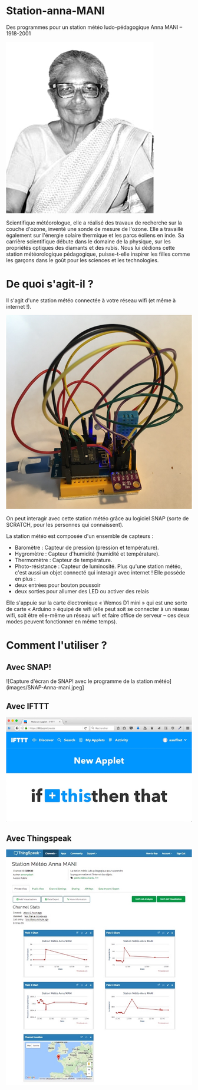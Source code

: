 # Station-anna-MANI
Des programmes pour un station météo ludo-pédagogique
Anna MANI – 1918-2001

![Photo de Anna MANI](/images/Anna_Mani.jpg)

Scientifique météorologue, elle a réalisé des travaux de recherche sur la couche d'ozone, inventé une sonde de mesure de l'ozone. Elle a travaillé également sur l'énergie solaire thermique et les parcs éoliens en inde. Sa carrière scientifique débute dans le domaine de la physique, sur les propriétés optiques des diamants et des rubis.
Nous lui dédions cette station météorologique pédagogique, puisse-t-elle inspirer les filles comme les garçons dans le goût pour les sciences et les technologies.

# De quoi s'agit-il ?
Il s'agit d'une station météo connectée à votre réseau wifi (et même à internet !).

![Photo de la station météo Anna MANI](/images/station-totale2.JPG)

On peut interagir avec cette station météo grâce au logiciel SNAP (sorte de SCRATCH, pour les personnes qui connaissent).

La station météo est composée d'un ensemble de capteurs :
* Baromètre : Capteur de pression (pression et température).
* Hygromètre : Capteur d'humidité (humidité et température).
* Thermomètre : Capteur de température.
* Photo-résistance : Capteur de luminosité.
Plus qu'une station météo, c'est aussi un objet connecté qui interagir avec internet !
Elle possède en plus :
* deux entrées pour bouton poussoir
* deux sorties pour allumer des LED ou activer des relais

Elle s'appuie sur la carte électronique « Wemos D1 mini » qui est une sorte de carte « Arduino » équipé de wifi (elle peut soit se connecter à un réseau wifi, soit être elle-même un réseau wifi et faire office de serveur – ces deux modes peuvent fonctionner en même temps).

# Comment l'utiliser ?
## Avec SNAP!
![Capture d'écran de SNAP! avec le programme de la station météo](images/SNAP-Anna-mani.jpeg]

## Avec IFTTT
![Capture d'écran de création d'un "IFTTT"](images/IFTTT-create.jpeg)

## Avec Thingspeak
![capture d'écran d'une page de Thingspeak](/images/Thingspeak.jpeg)
